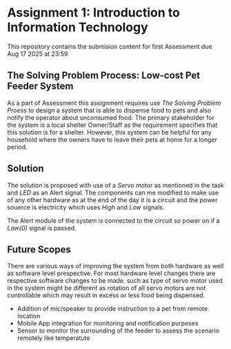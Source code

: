 # Assignment 1: Introduction to Information Technology

This repository contains the submision content for first Assessment due Aug 17 2025 at 23:59

## The Solving Problem Process: Low-cost Pet Feeder System

As a part of Assessment this assignment requires use *The Solving Problem Proess* to design a system that is able to dispense food to pets and also notify the operator about unconsumed food. The primary stakeholder for the system is a local shelter Owner/Staff as the requirement specifies that this solution is for a shelter. However, this system can be helpful for any household where the owners have to leave their pets at home for a longer period.

## Solution

The solution is proposed with use of a _Servo motor_ as mentioned in the task and _LED_ as an Alert signal. The components can me modified to make use of any other hardware as at the end of the day it is a circuit and the power souerce is electricity which uses _High_ and _Low_ signals.

The Alert module of the system is connected to the circuit so power on if a _Low(0)_ signal is passed.

## Future Scopes

There are various ways of improving the system from both hardware as well as software level prespective. For most hardware level changes there are respective software changes to be made. such as type of servo motor used in the system might be different as rotation of all servo motors are not controllable which may result in excess or less food being dispensed.

- Addition of mic/speaker to provide instruction to a pet from remote location
- Mobile App integration for monitoring and notification purposes
- Sensor to monitor the surrounding of the feeder to assess the scenario remotely like temperatute


